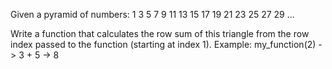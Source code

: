 Given a pyramid of numbers:
	   1
          3 5
        7 9 11
      13 15 17 19
    21 23 25 27 29
    ...

Write a function that calculates the row sum of this triangle from the row index passed to the function (starting at index 1).
Example: my_function(2) -> 3 + 5 -> 8